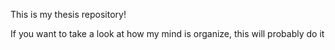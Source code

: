 This is my thesis repository!

If you want to take a look at how my mind is organize, this will probably do it
